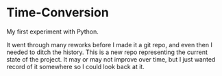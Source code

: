 # Time-Conversion
My first experiment with Python.

It went through many reworks before I made it a git repo, and even then I needed to ditch the history.
This is a new repo representing the current state of the project. It may or may not improve over time, but I just
wanted record of it somewhere so I could look back at it.
